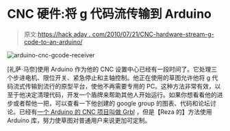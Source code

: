 # CNC 硬件:将 g 代码流传输到 Arduino

> 原文:[https://hack aday . com/2010/07/21/CNC-hardware-stream-g-code-to-an-arduino/](https://hackaday.com/2010/07/21/cnc-hardware-stream-g-code-to-an-arduino/)

![](../Images/7df5f029f903b1c40a1e7284bf008743.png "arduino-cnc-gcode-receiver")

[礼萨·马奈]使用 Arduino 作为他的 CNC 设置中心已经有一段时间了。它处理三个步进电机、限位开关、紧急停止和主轴控制。他正在使用的草图允许他将 g 代码流式传输到流行的原型平台，使他不再需要专用的 PC。这种方法非常有效，以至于他决定清理代码，开发一个盾牌来帮助其他人开始运行。如果你想看看他的进步或者帮他一把，可以查看一下他创建的 google group 的图表、代码和论坛讨论。已经有[一个 Arduino 的 CNC 项目叫做 Grbl](http://grbl.tumblr.com/) ，但是【Reza 的】方法使用 Arduino 库，努力使草图对普通用户来说更加可定制。